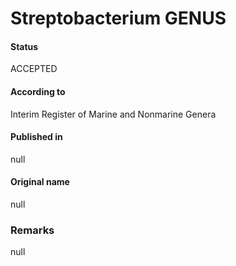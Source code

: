 Streptobacterium GENUS
=======

#### Status
ACCEPTED

#### According to
Interim Register of Marine and Nonmarine Genera

#### Published in
null

#### Original name
null

### Remarks
null